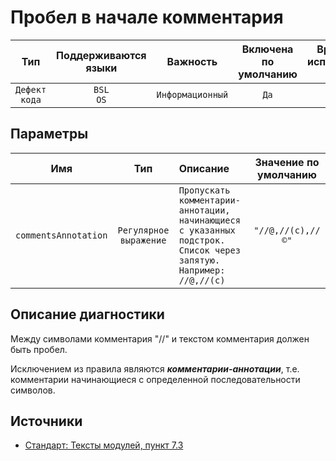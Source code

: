 # Пробел в начале комментария

| Тип | Поддерживаются<br/>языки | Важность | Включена<br/>по умолчанию | Время на<br/>исправление (мин) | Тэги |
| :-: | :-: | :-: | :-: | :-: | :-: |
| `Дефект кода` | `BSL`<br/>`OS` | `Информационный` | `Да` | `1` | `standard` |

## Параметры 

| Имя | Тип | Описание | Значение по умолчанию |
| :-: | :-: | :-- | :-: |
| `commentsAnnotation` | `Регулярное выражение` | ```Пропускать комментарии-аннотации, начинающиеся с указанных подстрок. Список через запятую. Например: //@,//(c)``` | ```"//@,//(c),//©"``` |

<!-- Блоки выше заполняются автоматически, не трогать -->
## Описание диагностики

Между символами комментария "//" и текстом комментария должен быть пробел.  

Исключением из правила являются _**комментарии-аннотации**_, т.е. комментарии начинающиеся с определенной последовательности символов.

## Источники

* [Стандарт: Тексты модулей, пункт 7.3](https://its.1c.ru/db/v8std#content:456:hdoc)
